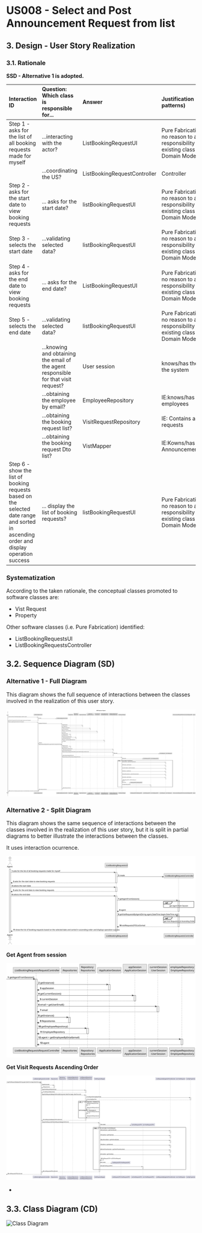 # US008 - Select and Post Announcement Request from list

## 3. Design - User Story Realization 

### 3.1. Rationale

**SSD - Alternative 1 is adopted.**

| Interaction ID                                                                                                                           | Question: Which class is responsible for...                                         | Answer                       | Justification (with patterns)                                                                                 |
|:-----------------------------------------------------------------------------------------------------------------------------------------|:------------------------------------------------------------------------------------|:-----------------------------|:--------------------------------------------------------------------------------------------------------------|
| Step 1 - asks for the list of all booking requests made for myself		                                                                     | 	...interacting with the actor?                                                     | ListBookingRequestUI         | Pure Fabrication: there is no reason to assign this responsibility to any existing class in the Domain Model. |
| 		                                                                                                                                       | 	...coordinating the US?                                                            | ListBookingRequestController | Controller                                                                                                    |
| Step 2 - asks for the start date to view booking requests                                                                                | ... asks for the start date?                                                        | listBookingRequestUI         | Pure Fabrication: there is no reason to assign this responsibility to any existing class in the Domain Model. |
| Step 3 - selects the start date                                                                                                          | ...validating selected data?                                                        | listBookingRequestUI         | Pure Fabrication: there is no reason to assign this responsibility to any existing class in the Domain Model  |                                                                     |
| Step 4 -  asks for the end date to view booking requests                                                                                 | ... asks for the end date?                                                          | ListBookingRequestUI         | Pure Fabrication: there is no reason to assign this responsibility to any existing class in the Domain Model  |
| Step 5 - selects the end date                                                                                                            | ...validating selected data?                                                        | listBookingRequestUI         | Pure Fabrication: there is no reason to assign this responsibility to any existing class in the Domain Model. |                                                                     |                                                                     |                                                                     |                                                                     |
|                                                                                                                                          | ...knowing and obtaining the email of the agent responsible for that visit request? | User session                 | 	knows/has the users on the system                                                                            |
|                                                                                                                                          | ...obtaining the employee by email?                                                 | EmployeeRepository           | IE:knows/has the employees                                                                                    |
|                                                                                                                                          | ...obtaining the booking request list?	                                             | VisitRequestRepository       | IE: Contains all visit requests                                                                               |
|                                                                                                                                          | ...obtaining the booking request Dto list?                                          | VistMapper                   |    	IE:Kowns/has its own AnnouncementRequestDto                                                                 |                                                                     |
| Step 6 - show the list of booking requests based on the selected date range  and sorted in ascending order and display operation success | ... display the list of booking requests?                                           |  listBookingRequestUI                                                                   |    Pure Fabrication: there is no reason to assign this responsibility to any existing class in the Domain Model.                                                                  |                                                                     |

### Systematization ##

According to the taken rationale, the conceptual classes promoted to software classes are: 

* Vist Request
* Property


Other software classes (i.e. Pure Fabrication) identified: 

 *  ListBookingRequestsUI
 * ListBookingRequestsController


## 3.2. Sequence Diagram (SD)

### Alternative 1 - Full Diagram

This diagram shows the full sequence of interactions between the classes involved in the realization of this user story.

![Sequence Diagram - Full](svg/us015-sequence-diagram-full.svg)

### Alternative 2 - Split Diagram

This diagram shows the same sequence of interactions between the classes involved in the realization of this user story, but it is split in partial diagrams to better illustrate the interactions between the classes.

It uses interaction ocurrence.

![Sequence Diagram - split](svg/us015-sequence-diagram-split.svg)



**Get Agent from session**

![Sequence Diagram - Partial - Get Agent from session](svg/us015-sequence-diagram-partial-get-agent-from-session.svg)

**Get Visit Requests Ascending Order**

![Sequence Diagram - Partial - Get Visit Requests Ascending Order](svg/us015-sequence-diagram-partial-get-Visit-Requests-Ascendig-Order.svg)









*

## 3.3. Class Diagram (CD)

![Class Diagram](svg/us008-class-diagram.svg)